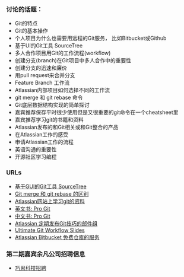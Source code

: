 ### 讨论的话题： ###
- Git的特点
- Git的基本操作
- 个人项目为什么也需要用远程的Git服务， 比如Bitbucket或Github
- 基于UI的Git工具 SourceTree
- 多人合作项目用Git的工作流程(workflow)
- 创建分支(branch)在Git项目中多人合作中的重要性
- 创建分支的迅速和廉价
- 用pull request来合并分支
- Feature Branch 工作流
- Atlassian内部项目如何选择不同的工作流
- git merge 和 git rebase 命令
- Git底层数据结构实现的简单探讨
- 嘉宾推荐保存平时很少使用但是又很重要的git命令在一个cheatsheet里
- 嘉宾推荐学习git的书籍和资料 
- Atlassian发布的和Git相关或和Git整合的产品
- 在Atlassian工作的感受
- 申请Atlassian工作的流程
- 英语沟通的重要性
- 开源社区学习编程



### URLs ###

- [基于GUI的Git工具 SourceTree](https://www.atlassian.com/software/sourcetree)
- [Git merge 和 git rebase 的区别](https://www.atlassian.com/git/tutorials/merging-vs-rebasing/workflow-walkthrough)
- [Atlassian网站上学习git的资料](https://www.atlassian.com/git/)
- [英文书: Pro Git](https://git-scm.com/book/en/v2)
- [中文书: Pro Git](http://iissnan.com/progit/)
- [Atlassian 定期发布Git技巧的邮件组](https://www.atlassian.com/landing/git/tips/overview)
- [Ultimate Git Workflow Slides](http://www.slideshare.net/AtlKR/ultimate-git-workflow-seoul-2015)
- [Atlassian Bitbucket 免费仓库的服务](https://bitbucket.org/)

### 第二期嘉宾余凡公司招聘信息 ###
- [巧思科技招聘](https://ruby-china.org/topics/30136)
